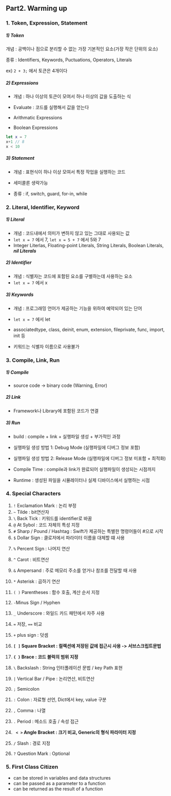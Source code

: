 ## Part2. Warming up

### 1.  Token, Expression, Statement

##### 1) Token 

개념 : 공백이나 점으로 분리할 수 없는 가장 기본적인 요소(가장 작은 단위의 요소)

종류 : Identifiers, Keywords, Puctuations, Operators, Literals

ex) `2 + 3;` 에서 토큰은 4개이다 

##### 2) Expressions

- 개념 : 하나 이상의 토큰이 모여서 하나 이상의 값을 도출하는 식

- Evaluate : 코드를 실행해서 값을 얻는다

- Arithmatic Expressions

- Boolean Expressions

```swift
let x = 7
x+1 // 8
x < 10
```

##### 3) Statement

- 개념 : 표현식이 하나 이상 모여서 특정 작업을 실행하는 코드

- 세미콜론 생략가능

- 종류 : if, switch, guard, for-in, while



### 2. Literal, Identifier, Keyword

##### 1) Literal

- 개념 : 코드내에서 의미가 변하지 않고 있는 그대로 사용되는 값
- `let x = 7` 에서 7, `let x = 5 + 7` 에서 5와 7
- Integer Literlas, Floating-point Literals, String Literals, Boolean Literals, ***nil Literals***



##### 2) Identifier

- 개념 : 식별자는 코드에 포함된 요소를 구별하는데 사용하는 요소 
- `let x = 7` 에서 x



##### 3) Keywords

- 개념 : 프로그래밍 언어가 제공하는 기능을 위하여 예약되어 있는 단어
- `let x = 7` 에서 let
- associatedtype, class, deinit, enum, extension, fileprivate, func, import, init 등

- 키워드는 식별자 이름으로 사용불가



### 3. Compile, Link, Run

##### 1) Compile

- source code -> binary code (Warning, Error)

##### 2) Link

- Framework나 Library에 포함된 코드가 연결

##### 3) Run

- build : compile + link + 실행파일 생성 + 부가적인 과정

- 실행파일 생성 방법 1: Debug Mode (실행파일에 디버그 정보 포함)

- 실행파일 생성 방법 2: Release Mode (실행파일에 디버그 정보 미포함 + 최적화)

- Compile Time : compile과 link가 완료되어 실행파일이 생성되는 시점까지

- Runtime : 생성된 파일을 시뮬레이터나 실제 디바이스에서 실행하는 시점




### 4. Special Characters

  1) `!`  Exclamation Mark : 논리 부정
  2) `~`  Tilde : bit연산자
  3) `\` Back Tick : 키워드를 identifier로 바꿈
  4) `@` At Sybol : 코드 자체의 특성 지정
  5) `#` Sharp / Pound / Hashtag : Swift가 제공하는 특별한 명령어들이 #으로 시작
  6) `$` Dollar Sign : 클로저에서 파라미터 이름을 대체할 떄 사용 

7. `%` Percent Sign : 나머지 연산
8. `^` Carot : 비트연산
9. `&` Ampersand : 주로 메모리 주소를 얻거나 참조를 전달할 때 사용
10. `*` Asterisk : 곱하기 연산
11. `( )` Parentheses : 함수 호출, 계산 순서 지정
12. `-`Minus Sign / Hyphen
13. `_` Underscore : 와일드 카드 패턴에서 자주 사용

14. `=` 저장, `==` 비교
15. `+` plus sign : 덧셈
16. **`[ ]` Square Bracket : 컬렉션에 저장된 값에 접근시 사용 -> 서브스크립트문법**
17. **`{ }` Brace : 코드 블럭의 범위 지정**
18. `\` Backslash : String 인터폴레이션 문법 / key Path 표현
19. `|` Vertical Bar / Pipe : 논리연산, 비트연산
20. `;` Semicolon
21. `:` Colon : 자료형 선언, Dict에서 key, value 구분
22. `,` Comma : 나열
23. `.` Period : 메소드 호출 / 속성 접근
24. **` < >` Angle Bracket : 크기 비교, Generic의 형식 파라미터 지정**
25. `/` Slash : 경로 지정
26. `?` Question Mark : Optional

### 5. First Class Citizen

- can be stored in variables and data structures
- can be passed as a parameter to a function
- can be returned as the result of a function

